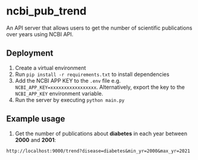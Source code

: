 # ncbi_pub_trend
An API server that allows users to get the number of scientific publications over years using NCBI API.

## Deployment
1. Create a virtual environment
2. Run `pip install -r requirements.txt` to install dependencies
3. Add the NCBI APP KEY to the `.env` file e.g. `NCBI_APP_KEY=xxxxxxxxxxxxxxxxx`. Alternatively, export the key to
the `NCBI_APP_KEY` environment variable.
4. Run the server by executing `python main.py`

## Example usage

1. Get the number of publications about **diabetes** in each year between **2000** and **2001**:
```shell
http://localhost:9000/trend?disease=diabetes&min_yr=2000&max_yr=2021
```